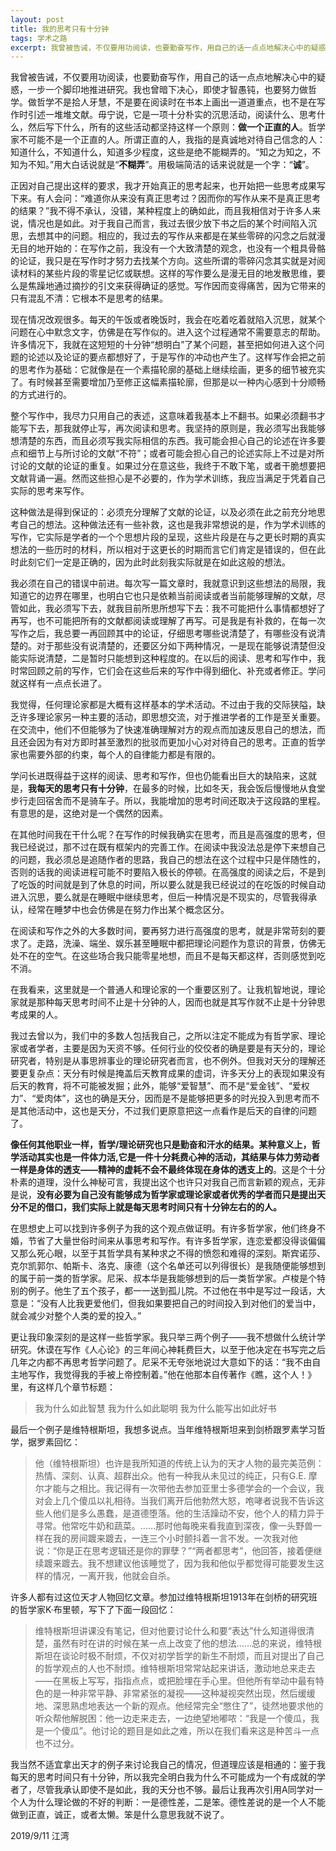 ```yaml
---
layout: post
title: 我的思考只有十分钟
tags: 学术之路
excerpt: 我曾被告诫，不仅要用功阅读，也要勤奋写作，用自己的话一点点地解决心中的疑惑，一步一个脚印地推进研究。我也曾暗下决心，即使才智愚钝，也要努力做哲学。做哲学不是拾人牙慧，不是要在阅读时在书本上画出一道道重点，也不是在写作时引述一堆堆文献。毋宁说，它是一项十分朴实的沉思活动，阅读什么、思考什么，然后写下什么，所有的这些活动都坚持这样一个原则：做一个正直的人。
---
```


我曾被告诫，不仅要用功阅读，也要勤奋写作，用自己的话一点点地解决心中的疑惑，一步一个脚印地推进研究。我也曾暗下决心，即使才智愚钝，也要努力做哲学。做哲学不是拾人牙慧，不是要在阅读时在书本上画出一道道重点，也不是在写作时引述一堆堆文献。毋宁说，它是一项十分朴实的沉思活动，阅读什么、思考什么，然后写下什么，所有的这些活动都坚持这样一个原则：**做一个正直的人**。哲学家不可能不是一个正直的人。所谓正直的人，我指的是真诚地对待自己信念的人：知道什么，不知道什么，知道多少程度，这些是绝不能糊弄的。“知之为知之，不知为不知。”用大白话说就是“**不糊弄**”。用极端简洁的话来说就是一个字：“**诚**”。

正因对自己提出这样的要求，我才开始真正的思考起来，也开始把一些思考成果写下来。有人会问：“难道你从来没有真正思考过？因而你的写作从来不是真正思考的结果？”我不得不承认，没错，某种程度上的确如此，而且我相信对于许多人来说，情况也是如此。对于我自己而言，我过去很少放下书之后的某个时间陷入沉思，去想其中的问题。相应的，我过去的写作从来都是在某些零碎的闪念之后就漫无目的地开始的：在写作之前，我没有一个大致清楚的观念，也没有一个粗具骨骼的论证，我只是在写作时才努力去找某个方向。这些所谓的零碎闪念其实就是对阅读材料的某些片段的零星记忆或联想。这样的写作要么是漫无目的地发散思维，要么是焦躁地通过摘抄的引文来获得确证的感觉。写作因而变得痛苦，因为它带来的只有混乱不清：它根本不是思考的结果。

现在情况改观很多。每天的午饭或者晚饭时，我会在吃着吃着就陷入沉思，就某个问题在心中默念文字，仿佛是在写作似的。进入这个过程通常不需要意志的帮助。许多情况下，我就在这短短的十分钟“想明白”了某个问题，甚至把如何进入这个问题的论述以及论证的要点都想好了，于是写作的冲动也产生了。这样写作会把之前的思考作为基础：它就像是在一个素描轮廓的基础上继续绘画，更多的细节被充实了。有时候甚至需要增加乃至修正这幅素描轮廓，但那是以一种内心感到十分顺畅的方式进行的。

整个写作中，我尽力只用自己的表述，这意味着我基本上不翻书。如果必须翻书才能写下去，那我就停止写，再次阅读和思考。我坚持的原则是，我必须写出我能够想清楚的东西，而且必须写我实际相信的东西。我可能会担心自己的论述在许多要点和细节上与所讨论的文献“不符”；或者可能会担心自己的论述实际上不过是对所讨论的文献的论证的重复。如果过分在意这些，我终于不敢下笔，或者干脆想要把文献背诵一遍。然而这些担心是不必要的，作为学术训练，我应当满足于凭着自己实际的思考来写作。

这种做法是得到保证的：必须充分理解了文献的论证，以及必须在此之前充分地思考自己的想法。这种做法还有一些补救，这也是我非常想说的是，作为学术训练的写作，它实际是学者的一个个思想片段的呈现，这些片段是在与之更长时期的真实想法的一些历时的材料，所以相对于这更长的时期而言它们肯定是错误的，但在此时此刻它们一定是正确的，因为此时此刻我实际就是在如此这般的想法。

我必须在自己的错误中前进。每次写一篇文章时，我就意识到这些想法的局限，我知道它的边界在哪里，也明白它也只是依赖当前阅读或者当前能够理解的文献，尽管如此，我必须写下去，就我目前所思所想写下去：我不可能把什么事情都想好了再写，也不可能把所有的文献都阅读或理解了再写。可是我是有补救的，在每一次写作之后，我总要一再回顾其中的论证，仔细思考哪些说清楚了，有哪些没有说清楚的。对于那些没有说清楚的，还要区分如下两种情况，一是现在能够说清楚但没能实际说清楚，二是暂时只能想到这种程度的。在以后的阅读、思考和写作中，我时常回顾之前的写作，它们会在这些后来的写作中得到细化、补充或者修正。学问就这样有一点点长进了。

我觉得，任何理论家都是大概有这样基本的学术活动。不过由于我的交际狭隘，缺乏许多理论家另一种主要的活动，即思想交流，对于推进学者的工作是至关重要。在交流中，他们不但能够为了快速准确理解对方的观点而加速反思自己的想法，而且还会因为有对方即时甚至激烈的批驳而更加小心对对待自己的思考。正直的哲学家也需要外部的约束，每个人的自律能力都是有限的。

学问长进既得益于这样的阅读、思考和写作，但也仍能看出巨大的缺陷来，这就是，**我每天的思考只有十分钟**，在最多的时候，比如冬天，我会饭后慢慢地从食堂步行走回宿舍而不是骑车子。所以，我能增加的思考时间还取决于这段路的里程。有意思的是，这绝对是一个偶然的因素。

在其他时间我在干什么呢？在写作的时候我确实在思考，而且是高强度的思考，但我已经说过，那不过在既有框架内的完善工作。在阅读中我没法总是停下来想自己的问题，我必须总是追随作者的思路，我自己的想法在这个过程中只是伴随性的，否则的话我的阅读进程可能不时要陷入极长的停顿。在高强度的阅读之后，不是到了吃饭的时间就是到了休息的时间，所以要么就是我已经说过的在吃饭的时候自动进入沉思，要么就是在睡眠中继续思考，但后一种情况是不现实的，尽管我得承认，经常在睡梦中也会仿佛是在努力作出某个概念区分。

在阅读和写作之外的大多数时间，要再努力进行高强度的思考，就是非常苛刻的要求了。走路，洗澡、端坐、娱乐甚至睡眠中都把理论问题作为意识的背景，仿佛无处不在的空气。在这些场合我只能零星地想，而且不是每天都这样，否则感觉到吃不消。

在我看来，这里就是一个普通人和理论家的一个重要区别了。让我机智地说，理论家就是那种每天思考时间不止是十分钟的人，因而也就是其写作就不止是十分钟思考成果的人。

我过去曾以为，我们中的多数人包括我自己，之所以注定不能成为有哲学家、理论家或者学者，主要是因为天资不够。任何行业的佼佼者的确是要是有天分的，理论研究者，特别是从事思辨事业的理论研究者而言，也不例外。但我对天分的理解还要更复杂点：天分有时候是掩盖后天教育成果的虚词，许多天分上的表现如果没有后天的教育，将不可能被发掘；此外，能够“爱智慧”、而不是“爱金钱”、“爱权力”、“爱肉体”，这也的确是天分，因而是不是能够把更多的时光投入到思考而不是其他活动中，这也是天分，不过我们更原意把这一点看作是后天的自律的问题了。

**像任何其他职业一样，哲学/理论研究也只是勤奋和汗水的结果。某种意义上，哲学活动其实也是一件体力活,它是一件十分耗费心神的活动，其结果与体力劳动者一样是身体的透支——精神的虚耗不会不最终体现在身体的透支上的**。这是个十分朴素的道理，没什么神秘可言，我提出这个也许只对我自己而言新颖的观点，无非是说，**没有必要为自己没有能够成为哲学家或理论家或者优秀的学者而只是提出天分不足的借口，我们实际上就是每天思考时间只有十分钟左右的的人。**

在思想史上可以找到许多例子为我的这个观点做证明。有许多哲学家，他们终身不婚，节省了大量世俗时间来从事思考和写作。有许多哲学家，连恋爱都没得谈偏偏又那么死心眼，以至于其哲学具有某种求之不得的愤怨和难得的深刻。斯宾诺莎、克尔凯郭尔、帕斯卡、洛克、康德（这个名单还可以列得很长）是我随便能够想到的属于前一类的哲学家。尼采、叔本华是我能够想到的后一类哲学家。卢梭是个特别的例子。他生了五个孩子，都一一送到孤儿院。不过他在书中是写过一段话，大意是：“没有人比我更爱他们，但我如果要把自己的时间投入到对他们的爱当中，就会减少对整个人类的爱的投入。”

更让我印象深刻的是这样一些哲学家。我只举三两个例子——我不想做什么统计学研究。休谟在写作《人心论》的三年间心神耗费巨大，以至于他决定在书写完之后几年之内都不再思考哲学问题了。尼采不无夸张地说过大意如下的话：“我不由自主地写作，我觉得我的手被上帝控制着。”他在他那本自传著作《瞧，这个人！》里，有这样几个章节标题： 

> 我为什么如此智慧
> 我为什么如此聪明
> 我为什么能写出如此好书

最后一个例子是维特根斯坦，我想多说点。当年维特根斯坦来到剑桥跟罗素学习哲学，据罗素回忆：

> 他（维特根斯坦）也许是我所知道的传统上认为的天才人物的最完美范例：热情、深刻、认真、超群出众。他有一种我从未见过的纯正，只有G.E. 摩尔才能与之相比。我记得有一次带他去参加亚里士多德学会的一个会议，我对会上几个傻瓜以礼相待。当我们离开后他勃然大怒，咆哮者说我不告诉这些人他们是多么愚蠢，是道德堕落。他的生活躁动不安，他个人的精力异于寻常。他常吃牛奶和蔬菜。……那时他每晚来看我直到深夜，像一头野兽一样在我的房间踱来踱去，一连三个小时颤抖着一言不发。一次我对他说：“你是正在思考逻辑还是你的罪孽？”“两者都思考”，他回答，接着便继续踱来踱去。我不想建议他该睡觉了，因为我和他似乎都觉得可能要发生这样的情况，一离开我，他就会自杀。

许多人都有过这位天才人物回忆文章。参加过维特根斯坦1913年在剑桥的研究班的哲学家K·布里顿，写下了下面一段回忆：

> 维特根斯坦讲课没有笔记，但对他要讨论什么和要“表达”什么知道得很清楚，虽然有时在讲的时候在某一点上改变了他的想法……总的来说，维特根斯坦在谈论时极不耐烦，不仅对初学哲学的新生不耐烦，而且对提出了自己的哲学观点的人也不耐烦。维特根斯坦常常站起来讲话，激动地总来走去——在黑板上写写，指指点点，或把脸埋在手心里。但他所有举动中最有特色的是一种非常平静、非常紧张的凝视——这种凝视突然出现，然后缓缓地、深思熟虑地表达一个新的观点。他经常完全“憋住了”，徒然地要求他的听众帮他解脱困：他一边走来走去，一边绝望地嘟哝：“我是一个傻瓜，我是一个傻瓜”。他讨论的题目是如此之难，所以在我们看来这是种苦斗一点也不过分。

我当然不适宜拿出天才的例子来讨论我自己的情况，但道理应该是相通的：鉴于我每天的思考时间只有十分钟，所以我完全明白我为什么不可能成为一个有成就的学者了，尽管我承认即使不是如此，我的天分也不够。最后让我再次引用A同学对一个人为什么理论做的不好的判断：一是德性差，二是笨。德性差说的是一个人不能做到正直，诚正，或者太懒。笨是什么意思我就不说了。

2019/9/11
江湾